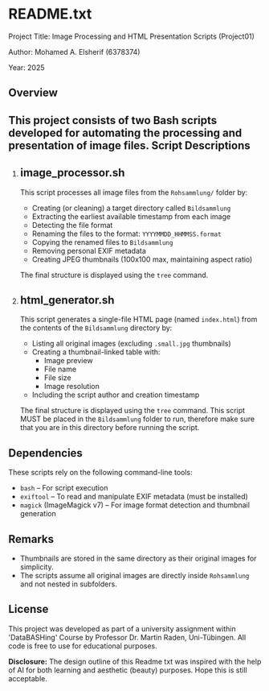 README.txt
==========

Project Title: Image Processing and HTML Presentation Scripts (Project01)

Author: Mohamed A. Elsherif (6378374)

Year: 2025

Overview
--------
This project consists of two Bash scripts developed for automating the processing and presentation of image files.
Script Descriptions
-------------------

1. image_processor.sh
   -------------------
   This script processes all image files from the `Rohsammlung/` folder by:
   - Creating (or cleaning) a target directory called `Bildsammlung`
   - Extracting the earliest available timestamp from each image
   - Detecting the file format
   - Renaming the files to the format: `YYYYMMDD_HHMMSS.format`
   - Copying the renamed files to `Bildsammlung`
   - Removing personal EXIF metadata
   - Creating JPEG thumbnails (100x100 max, maintaining aspect ratio)

   The final structure is displayed using the `tree` command.

2. html_generator.sh
   -------------------
   This script generates a single-file HTML page (named `index.html`) from the contents of the `Bildsammlung` directory by:
   - Listing all original images (excluding `.small.jpg` thumbnails)
   - Creating a thumbnail-linked table with:
     - Image preview
     - File name
     - File size 
     - Image resolution 
   - Including the script author and creation timestamp
   
   The final structure is displayed using the `tree` command.
   This script MUST be placed in the `Bildsammlung` folder to run, therefore make sure that you are in this directory before running the script.

Dependencies
------------
These scripts rely on the following command-line tools:

- `bash` – For script execution
- `exiftool` – To read and manipulate EXIF metadata (must be installed)
- `magick` (ImageMagick v7) – For image format detection and thumbnail generation

Remarks
-------
- Thumbnails are stored in the same directory as their original images for simplicity.
- The scripts assume all original images are directly inside `Rohsammlung` and not nested in subfolders.

License
-------
This project was developed as part of a university assignment within 'DataBASHing' Course by Professor Dr. Martin Raden, Uni-Tübingen. All code is free to use for educational purposes.


**Disclosure:** The design outline of this Readme txt was inspired with the help of AI for both learning and aesthetic (beauty) purposes. Hope this is still acceptable.
